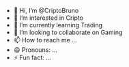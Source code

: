 - 👋 Hi, I’m @CriptoBruno
- 👀 I’m interested in Cripto
- 🌱 I’m currently learning Trading
- 💞️ I’m looking to collaborate on Gaming
- 📫 How to reach me ...
- 😄 Pronouns: ...
- ⚡ Fun fact: ...

<!---
CriptoBruno/CriptoBruno is a ✨ special ✨ repository because its `README.md` (this file) appears on your GitHub profile.
You can click the Preview link to take a look at your changes.
--->
